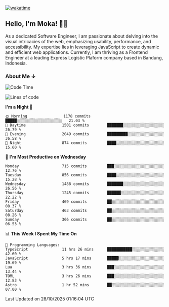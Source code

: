 [![wakatime](https://wakatime.com/badge/user/af9abd23-dba3-4dbe-973c-b045a9417a55.svg?style=social)](https://wakatime.com/@af9abd23-dba3-4dbe-973c-b045a9417a55)
## Hello, I'm Moka! 👋🏼


As a dedicated Software Engineer, I am passionate about delving into the visual intricacies of the web, emphasizing usability, performance, and accessibility. My expertise lies in leveraging JavaScript to create dynamic and efficient web applications. Currently, I am thriving as a Frontend Engineer at a leading Express Logistic Plaform company based in Bandung, Indonesia.

### About Me ↓

<!--START_SECTION:waka-->
![Code Time](http://img.shields.io/badge/Code%20Time-12%2C702%20hrs%2046%20mins-blue)

![Lines of code](https://img.shields.io/badge/From%20Hello%20World%20I%27ve%20Written-12.1%20million%20lines%20of%20code-blue)

**I'm a Night 🦉** 

```text
🌞 Morning                1178 commits        █████░░░░░░░░░░░░░░░░░░░░   21.03 % 
🌆 Daytime                1501 commits        ███████░░░░░░░░░░░░░░░░░░   26.79 % 
🌃 Evening                2049 commits        █████████░░░░░░░░░░░░░░░░   36.58 % 
🌙 Night                  874 commits         ████░░░░░░░░░░░░░░░░░░░░░   15.60 % 
```
📅 **I'm Most Productive on Wednesday** 

```text
Monday                   715 commits         ███░░░░░░░░░░░░░░░░░░░░░░   12.76 % 
Tuesday                  856 commits         ████░░░░░░░░░░░░░░░░░░░░░   15.28 % 
Wednesday                1488 commits        ███████░░░░░░░░░░░░░░░░░░   26.56 % 
Thursday                 1245 commits        ██████░░░░░░░░░░░░░░░░░░░   22.22 % 
Friday                   469 commits         ██░░░░░░░░░░░░░░░░░░░░░░░   08.37 % 
Saturday                 463 commits         ██░░░░░░░░░░░░░░░░░░░░░░░   08.26 % 
Sunday                   366 commits         ██░░░░░░░░░░░░░░░░░░░░░░░   06.53 % 
```


📊 **This Week I Spent My Time On** 

```text
💬 Programming Languages: 
TypeScript               11 hrs 26 mins      ███████████░░░░░░░░░░░░░░   42.60 % 
JavaScript               5 hrs 17 mins       █████░░░░░░░░░░░░░░░░░░░░   19.69 % 
Lua                      3 hrs 36 mins       ███░░░░░░░░░░░░░░░░░░░░░░   13.44 % 
TOML                     3 hrs 26 mins       ███░░░░░░░░░░░░░░░░░░░░░░   12.83 % 
Astro                    1 hr 52 mins        ██░░░░░░░░░░░░░░░░░░░░░░░   07.00 % 
```


 Last Updated on 28/10/2025 01:16:04 UTC
<!--END_SECTION:waka-->
